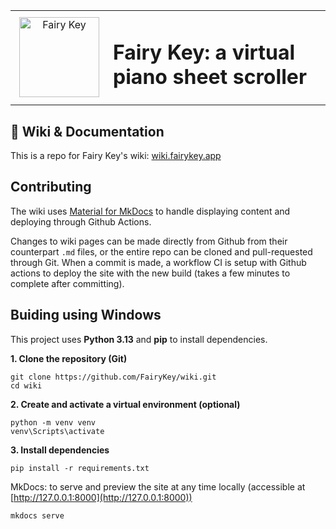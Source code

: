 <table align="center">
<tr>
<td width="140" align="center">
    <img src="https://wiki.fairykey.app/assets/icon.png" alt="Fairy Key" width="128" />
</td>
<td align="left" style="vertical-align: middle;">
    <h1>Fairy Key: a virtual piano sheet scroller</h1>
</td>
</tr>
</table>

## 📘 Wiki & Documentation
This is a repo for Fairy Key's wiki: [wiki.fairykey.app](https://wiki.fairykey.app/)

## Contributing
The wiki uses [Material for MkDocs](https://squidfunk.github.io/mkdocs-material/) to handle displaying content and deploying through Github Actions.

Changes to wiki pages can be made directly from Github from their counterpart `.md` files, or the entire repo can be cloned and pull-requested through Git.
When a commit is made, a workflow CI is setup with Github actions to deploy the site with the new build (takes a few minutes to complete after committing).

## Buiding using Windows
This project uses **Python 3.13** and **pip** to install dependencies.

**1. Clone the repository (Git)**
```
git clone https://github.com/FairyKey/wiki.git
cd wiki
```
**2. Create and activate a virtual environment (optional)**
```
python -m venv venv
venv\Scripts\activate
```
**3. Install dependencies**
```
pip install -r requirements.txt
```

MkDocs: to serve and preview the site at any time locally (accessible at [http://127.0.0.1:8000](http://127.0.0.1:8000)) 
```
mkdocs serve
```
